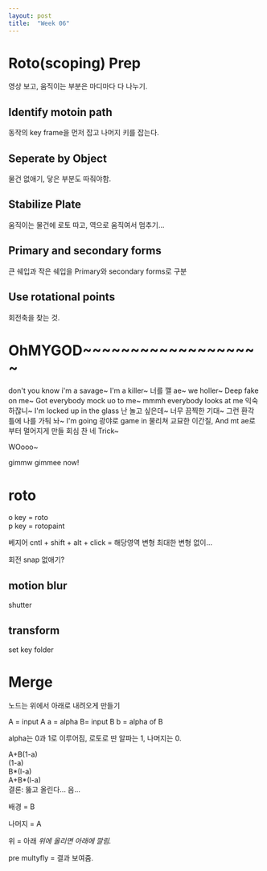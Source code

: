 ```yaml
---
layout: post
title:  "Week 06"
---
```


# Roto(scoping) Prep
영상 보고, 움직이는 부분은 마디마다 다 나누기.  

## Identify motoin path
동작의 key frame을 먼저 잡고 나머지 키를 잡는다.  

## Seperate by Object
물건 없애기, 닿은 부분도 따줘야함.  

## Stabilize Plate
움직이는 물건에 로토 따고, 역으로 움직여서 멈추기...  

## Primary and secondary forms
큰 쉐입과 작은 쉐입을 Primary와 secondary forms로 구분  

## Use rotational points
회전축을 찾는 것.  

# OhMYGOD~~~~~~~~~~~~~~~~~~~


don't you know i'm a savage~ I'm a killer~ 너를 깰 ae~ 
we holler~ 
Deep fake on me~
Got everybody mock uo to me~
mmmh everybody looks at me 익숙하잖니~
I'm locked up in the glass 난 놀고 싶은데~ 너무 끔찍한 기대~ 그런 환각 틀에 나를 가둬 놔~
I'm going 광야로 game in 물리쳐 교묘한 이간질, And mt ae로 부터 멀어지게 만들 회심 찬 네 Trick~


WOooo~

gimmw gimmee now!

# roto  

o key = roto  
p key = rotopaint

베지어 cntl + shift + alt + click = 해당영역 변형 
최대한 변형 없이...

회전 snap 없애기?

## motion blur
shutter

## transform 
set key
folder

# Merge
노드는 위에서 아래로 내려오게 만들기

A = input A
a = alpha
B= input B
b = alpha of B

alpha는 0과 1로 이루어짐, 로토로 딴 알파는 1, 나머지는 0.

A+B(1-a)  
(1-a)  
B*(l-a)  
A+B*(l-a)  
결론: 뚫고 올린다... 음...  

배경 = B

나머지 = A

위 = 아래
*위에 올리면 아래에 깔림.*

pre multyfly = 결과 보여줌.
